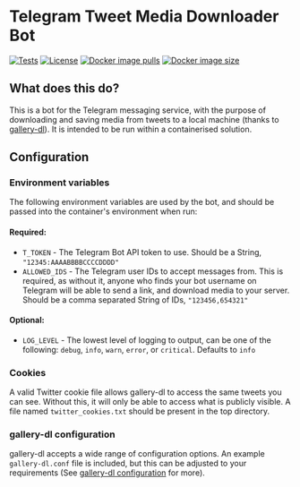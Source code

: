 # Telegram Tweet Media Downloader Bot
[![Tests](https://img.shields.io/github/actions/workflow/status/brandonmoss-99/Telegram-Tweet-Media-Downloader-Bot/tests.yml?label=tests&logo=github)](https://github.com/brandonmoss-99/Telegram-Tweet-Media-Downloader-Bot/actions?query=workflow%3ARun%20tests+branch%3Amain)
[![License](https://img.shields.io/github/license/brandonmoss-99/Telegram-Tweet-Media-Downloader-Bot?logo=github)](https://github.com/brandonmoss-99/Telegram-Tweet-Media-Downloader-Bot/blob/main/LICENSE) [![Docker image pulls](https://img.shields.io/docker/pulls/brandonmoss99/telegram-tweet-media-downloader?logo=docker)](https://hub.docker.com/r/brandonmoss99/telegram-tweet-media-downloader) [![Docker image size](https://img.shields.io/docker/image-size/brandonmoss99/telegram-tweet-media-downloader?logo=docker)](https://hub.docker.com/r/brandonmoss99/telegram-tweet-media-downloader)

## What does this do?
This is a bot for the Telegram messaging service, with the purpose of downloading and saving media from tweets to a local machine (thanks to [gallery-dl](https://github.com/mikf/gallery-dl)). It is intended to be run within a containerised solution.

## Configuration
### Environment variables
The following environment variables are used by the bot, and should be passed into the container's environment when run:
#### Required:
  - `T_TOKEN` - The Telegram Bot API token to use. Should be a String, `"12345:AAAABBBBCCCCDDDD"`
  - `ALLOWED_IDS` - The Telegram user IDs to accept messages from. This is required, as without it, anyone who finds your bot username on Telegram will be able to send a link, and download media to your server. Should be a comma separated String of IDs, `"123456,654321"`

#### Optional:
  - `LOG_LEVEL` - The lowest level of logging to output, can be one of the following: `debug`, `info`, `warn`, `error`, or `critical`. Defaults to `info`

### Cookies
A valid Twitter cookie file allows gallery-dl to access the same tweets you can see. Without this, it will only be able to access what is publicly visible. A file named `twitter_cookies.txt` should be present in the top directory.

### gallery-dl configuration
gallery-dl accepts a wide range of configuration options. An example `gallery-dl.conf` file is included, but this can be adjusted to your requirements (See [gallery-dl configuration](https://github.com/mikf/gallery-dl#configuration) for more).

